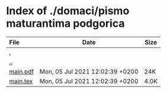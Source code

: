 # Index of ./domaci/pismo maturantima podgorica

File | Date | Size
:--- | --- | ---
[.](.) | |
[..](..) | |
[main.pdf](main.pdf) | Mon, 05 Jul 2021 12:02:39 +0200 | 24K
[main.tex](main.tex) | Mon, 05 Jul 2021 12:02:39 +0200 | 4.0K
